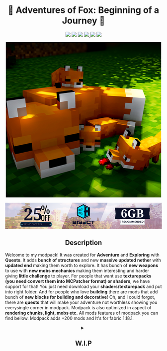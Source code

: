 <h1 align="center"> 🦊 Adventures of Fox: Beginning of a Journey 🦊 </h1>

<p align="center">
<img src="https://img.shields.io/badge/version-Alpha-yellow?style=for-the-badge">
<img src="https://img.shields.io/badge/Minecraft-1.18.1-62B47A?style=for-the-badge&logo=minecraft">
<img src="https://img.shields.io/badge/ModLoader-Fabric-success?style=for-the-badge">
<a href="https://www.curseforge.com/minecraft/modpacks/adventure-of-fox-beggining-of-jurney">
<img src="https://img.shields.io/badge/distribution-CurseForge-6441A4?style=for-the-badge&logo=curseforge">
</a>
<img src="https://cf.way2muchnoise.eu/full_564326_downloads.svg?badge_style=for_the_badge">
<a href="https://discord.gg/e668hCBGK4">
<img src="https://img.shields.io/discord/910192650576085033?label=discord&style=for-the-badge">
</a>
</p>

<p align="center">
    <img width="500" height="500" src="icon.png">
</p>

<a href="https://bisecthosting.com/fox" align="center">
    <img src="bisect.png">
</a>

<h2 align="center">Description</h2>

Welcome to my modpack! It was created for **Adventure** and **Exploring** with **Quests**. It adds **bunch of structures** and new **massive updated nether** with **updated end** making them worth to explore. It has bunch of **new weapons** to use with **new mobs mechanics** making them interesting and harder giving **little challenge** to player. For people that want use **texturepacks (you need convert them into MCPatcher format) or shaders**, we have support for that! You just need download your **shaders/texturepack** and put into right folder. And for people who love **building** there are mods that add bunch of **new blocks for building and decorative**! Oh, and i could forgot, there are **quests** that will make your adventure not worthless showing you everysingle corner in modpack. Modpack is also optimized in aspect of **rendering chunks, light, mobs etc.** All mods features of modpack you can find bellow. Modpack adds +200 mods and It's for fabric 1.18.1.

<details> 
    <summary align="center"><h2 align="center">W.I.P</h2></summary>

    there is nothing, yet...
</details>

